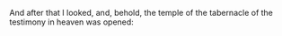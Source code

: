 And after that I looked, and, behold, the temple of the tabernacle of the testimony in heaven was opened:
